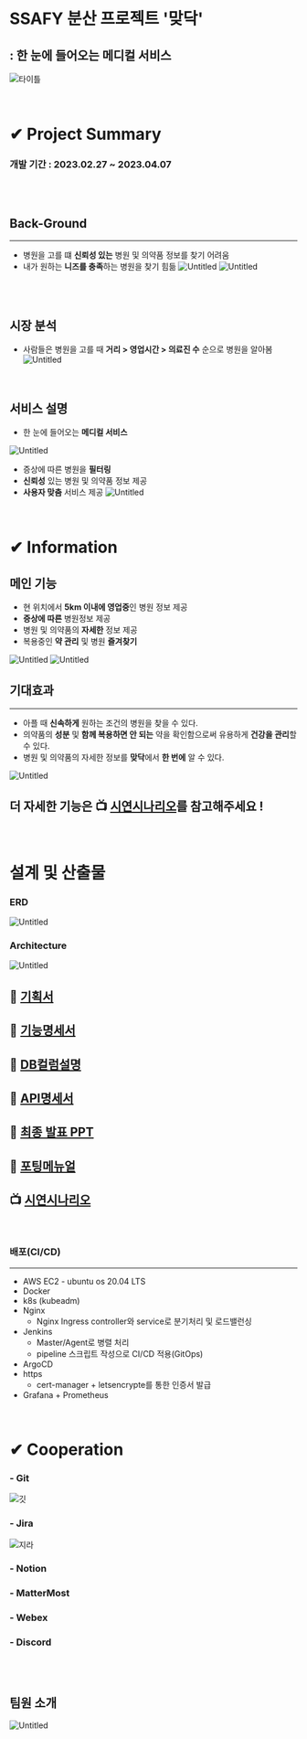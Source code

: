 # SSAFY 분산 프로젝트 '맞닥'

## : 한 눈에 들어오는 메디컬 서비스

![타이틀](DOCS/images/%ED%83%80%EC%9D%B4%ED%8B%80.png)

<br>

# ✔ Project Summary

### 개발 기간 : 2023.02.27 ~ 2023.04.07

  <br>
  <br>

## Back-Ground

---

- 병원을 고를 떄 **신뢰성 있는** 병원 및 의약품 정보를 찾기 어려움
- 내가 원하는 **니즈를 충족**하는 병원을 찾기 힘듦
  ![Untitled](Docs/images/start.png)
  ![Untitled](Docs/images/%ED%94%84%EB%A1%A4%EB%A1%9C%EA%B7%B82.png)

<br>
<br>

## 시장 분석

- 사람들은 병원을 고를 때 **거리 > 영업시간 > 의료진 수** 순으로 병원을 알아봄
  ![Untitled](Docs/images/%EC%8B%9C%EC%9E%A5%EB%B6%84%EC%84%9D.png)

  <br>

## 서비스 설명

- 한 눈에 들어오는 **메디컬 서비스**

![Untitled](DOCS/images/%EC%84%9C%EB%B9%84%EC%8A%A4%EC%86%8C%EA%B0%9C1.png)

- 증상에 따른 병원을 **필터링**
- **신뢰성** 있는 병원 및 의약품 정보 제공
- **사용자 맞춤** 서비스 제공
  ![Untitled](Docs/images/%EC%84%9C%EB%B9%84%EC%8A%A4%EC%86%8C%EA%B0%9C2.png)

<br>

# ✔ Information

## 메인 기능

- 현 위치에서 **5km 이내에 영업중**인 병원 정보 제공
- **증상에 따른** 병원정보 제공
- 병원 및 의약품의 **자세한** 정보 제공
- 복용중인 **약 관리** 및 병원 **즐겨찾기**
  <br>

![Untitled](DOCS/images/%EC%8B%9C%EC%97%B0%EC%8B%9C%EB%82%98%EB%A6%AC%EC%98%A4/Untitled%204.png)
![Untitled](DOCS/images/%EC%8B%9C%EC%97%B0%EC%8B%9C%EB%82%98%EB%A6%AC%EC%98%A4/Untitled%2020.png)

## 기대효과

---

- 아플 때 **신속하게** 원하는 조건의 병원을 찾을 수 있다.
- 의약품의 **성분** 및 **함께 복용하면 안 되는** 약을 확인함으로써 유용하게 **건강을 관리**할 수 있다.
- 병원 및 의약품의 자세한 정보를 **맞닥**에서 **한 번에** 알 수 있다.

![Untitled](DOCS/images/%EA%B8%B0%EB%8C%80%ED%9A%A8%EA%B3%BC.png)

## 더 자세한 기능은 📺 [시연시나리오](./DOCS/시연시나리오.md)를 참고해주세요 !

<br>

# 설계 및 산출물

### ERD

![Untitled](Docs/images/erd.png)

### Architecture

![Untitled](Docs/images/%EC%95%84%ED%82%A4%ED%85%8D%EC%B2%98.JPG)

## 🏣 [기획서](./DOCS/맞닥_기획서.md)

## 📜 [기능명세서](./DOCS/기능명세서.md)

## 🔑 [DB컬럼설명](./DOCS/DB컬럼설명.md)

## 📡 [API명세서](./DOCS/API명세서.md)

## 📎 [최종 발표 PPT](./DOCS/%EB%A7%9E%EB%8B%A5-%EC%B5%9C%EC%A2%85%EB%B0%9C%ED%91%9C.pdf)

## 🏹 [포팅메뉴얼](./DOCS/%ED%8F%AC%ED%8C%85%EB%A7%A4%EB%89%B4%EC%96%BC.md)

## 📺 [시연시나리오](./DOCS/시연시나리오.md)

<br>

### 배포(CI/CD)

---

- AWS EC2 - ubuntu os 20.04 LTS
- Docker
- k8s (kubeadm)
- Nginx
  - Nginx Ingress controller와 service로 분기처리 및 로드밸런싱
- Jenkins
  - Master/Agent로 병렬 처리
  - pipeline 스크립트 작성으로 CI/CD 적용(GitOps)
- ArgoCD
- https
  - cert-manager + letsencrypte를 통한 인증서 발급
- Grafana + Prometheus

<br>

# ✔ Cooperation

### - Git

![깃](/DOCS/images/git.png)

### - Jira

![지라](/DOCS/images/jira.png)

### - Notion

### - MatterMost

### - Webex

### - Discord

<br><br>

## 팀원 소개

![Untitled](/Docs/images/%ED%8C%80%EC%9B%90%EC%86%8C%EA%B0%9C.png)
